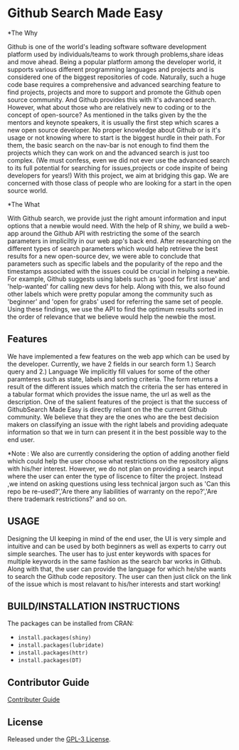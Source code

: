 # Github Search Made Easy

*The Why

Github is one of the world's leading software software development platform used by individuals/teams to work through problems,share ideas and move ahead. Being a popular platform among the developer world, it supports various different programming languages and projects and is considered one of the biggest repositories of code. Naturally, such a huge code base requires a comprehensive and advanced searching feature to find projects, projects and more to support and promote the Github open source community. And Github provides this with it's advanced search. 
However, what about those who are relatively new to coding or to the concept of open-source? As mentioned in the talks given by the the mentors and keynote speakers, it is usually the first step which scares a new open source developer. No proper knowledge about Github or is it's usage or not knowing where to start is the biggest hurdle in their path. For them, the basic search on the nav-bar is not enough to find them the projects which they can work on and the advanced search is just too complex. (We must confess, even we did not ever use the advanced search to its full potential for searching for issues,projects or code inspite of being developers for years!)
With this project, we aim at bridging this gap. We are concerned with those class of people who are looking for a start in the open source world.

*The What

With Github search, we provide just the right amount information and input options that a newbie would need. With the help of R shiny, we build a web-app around the Github API with restricting the some of the search parameters in impliciltly in our web app's back end.
After researching on the different types of search parameters which would help retrieve the best results for a new open-source dev, we were able to conclude that parameters such
as specific labels and the popularity of the repo and the timestamps associated with the issues could be crucial in helping a newbie.
For example, Github suggests using labels such as 'good for first issue' and 'help-wanted' for calling new devs for help. Along with this, we also found other labels which were pretty popular among the community such as 'beginner' and 'open for grabs' used for referring the same set of people.
Using these findings, we use the API to find the optimum results sorted in the order of relevance that we believe would help the newbie the most.


 ## Features  
We have implemented a few features on the web app which can be used by the developer.
Currently, we have 2 fields in our search form 1.) Search query and 2.) Language
We implicitly fill values for some of the other paramteres such as state, labels and sorting criteria.
The form returns a result of the different issues which match the criteria the ser has entered in a tabular format which provides the issue name, the url as well as the description.
One of the salient features of the project is that the success of GithubSearch Made Easy is directly reliant on the the current Github community. We believe that they are the ones who are the best decision makers on classifying an issue with the right labels and providing adequate information so that we in turn can present it in the best possible way to the end user.

*Note : We also are currently considering the option of adding another field which could help the user choose what restrictions on the repository aligns with his/her interest. However, we do not plan on providing a search input where the user can enter the type of liscence to filter the project. Instead ,we intend on asking questions using less technical jargon such as 'Can this repo be re-used?','Are there any liabilities of warranty on the repo?','Are there trademark restrictions?' and so on.


## USAGE
 Designing the UI keeping in mind of the end user, the UI is very simple and intuitive and can be used by both beginners as well as experts to carry out simple searches. The user has to just enter keywords with spaces for multiple keywords in the same fashion as the search bar works in Github. Along with that, the user can provide the language for which he/she wants to search the Github code repository. The user can then just click on the link of the issue which is most relavant to his/her interests and start working!
  
## BUILD/INSTALLATION INSTRUCTIONS
  The packages can be installed from CRAN:

* <code>install.packages(shiny)</code>
* <code>install.packages(lubridate)</code>
* <code>install.packages(httr)</code>
* <code>install.packages(DT)</code>

## Contributor Guide
<a href="https://github.com/dakshil/HackIllinois2018_RAD/blob/master/CONTRIBUTING.md">Contributer Guide</a>

## License 
Released under the <a href="https://github.com/dakshil/HackIllinois2018_RAD/blob/master/LICENSE">GPL-3 License</a>.
